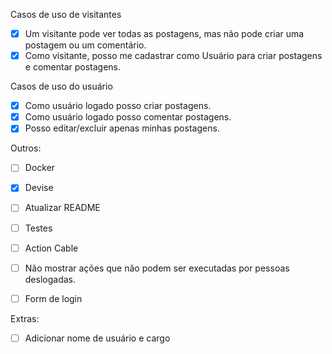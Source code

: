 Casos de uso de visitantes
- [x] Um visitante pode ver todas as postagens, mas não pode criar uma postagem ou um comentário.
- [x] Como visitante, posso me cadastrar como Usuário para criar postagens e comentar postagens.

Casos de uso do usuário
- [x] Como usuário logado posso criar postagens.
- [x] Como usuário logado posso comentar postagens.
- [x] Posso editar/excluir apenas minhas postagens.

Outros:
- [ ] Docker
- [x] Devise
- [ ] Atualizar README
- [ ] Testes
- [ ] Action Cable

- [ ] Não mostrar ações que não podem ser executadas por pessoas deslogadas.
- [ ] Form de login



Extras:
- [ ] Adicionar nome de usuário e cargo

